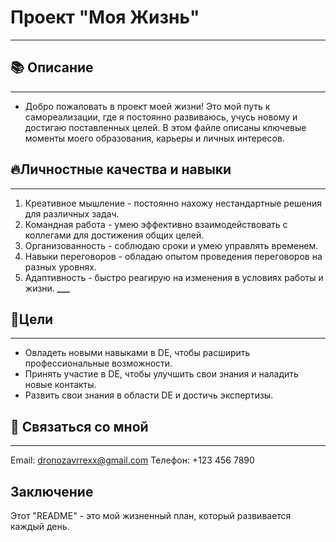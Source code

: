 # Проект "Моя Жизнь"
_____________________________________________________
## 📚 Описание
_________________________
- Добро пожаловать в проект моей жизни! Это мой путь к самореализации, где я постоянно развиваюсь, учусь новому и достигаю поставленных целей. В этом файле описаны ключевые моменты моего образования, карьеры и личных интересов.

## 🔥Личностные качества и навыки
__________________________________
1. Креативное мышление - постоянно нахожу нестандартные решения для различных задач.
2. Командная работа - умею эффективно взаимодействовать с коллегами для достижения общих целей.
3. Организованность - соблюдаю сроки и умею управлять временем.
4. Навыки переговоров - обладаю опытом проведения переговоров на разных уровнях.
5. Адаптивность - быстро реагирую на изменения в условиях работы и жизни.
**___**
## 📝Цели
___
- Овладеть новыми навыками в DE, чтобы расширить профессиональные возможности.
- Принять участие в DE, чтобы улучшить свои знания и наладить новые контакты.
- Развить свои знания в области DE и достичь экспертизы.
## :information_desk_person: Связаться со мной
___
Email: dronozavrrexx@gmail.com
Телефон: +123 456 7890
## Заключение

Этот "README" - это мой жизненный план, который развивается каждый день.